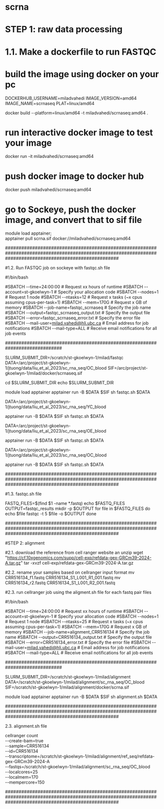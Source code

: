 # scrna

# STEP 1: raw data processing
# 1.1. Make a dockerfile to run FASTQC
# build the image using docker on your pc

DOCKERHUB_USERNAME=miladvahedi
IMAGE_VERSION=amd64
IMAGE_NAME=scrnaseq
PLAT=linux/amd64

docker build --platform=linux/amd64 -t miladvahedi/scrnaseq:amd64 .

# run interactive docker image to test your image

docker run -it miladvahedi/scrnaseq:amd64

# push docker image to docker hub

docker push miladvahedi/scrnaseq:amd64

# go to Sockeye, push the docker image, and convert that to sif file

module load apptainer; \
apptainer pull scrna.sif docker://miladvahedi/scrnaseq:amd64

##########################################################################################################################################################

#1.2. Run FASTQC job on sockeye with fastqc.sh file


#!/bin/bash

#SBATCH --time=24:00:00        # Request xx hours of runtime
#SBATCH --account=st-gkoelwyn-1   # Specify your allocation code
#SBATCH --nodes=1              # Request 1 node
#SBATCH --ntasks=12             # Request x tasks (~x cpus assuming cpus-per-task=1)
#SBATCH --mem=170G               # Request x GB of memory
#SBATCH --job-name=fastqc_scrnaseq    # Specify the job name
#SBATCH --output=fastqc_scrnaseq_output.txt    # Specify the output file
#SBATCH --error=fastqc_scrnaseq_error.txt      # Specify the error file
#SBATCH --mail-user=milad.vahedi@hli.ubc.ca  # Email address for job notifications
#SBATCH --mail-type=ALL        # Receive email notifications for all job events


#############################################################################

SLURM_SUBMIT_DIR=/scratch/st-gkoelwyn-1/milad/fastqc
DATA=/arc/project/st-gkoelwyn-1/jtuong/data/liu_et_al_2023/sc_rna_seq/OC_blood
SIF=/arc/project/st-gkoelwyn-1/milad/docker/scrnaseq.sif

cd $SLURM_SUBMIT_DIR
echo $SLURM_SUBMIT_DIR

module load apptainer
apptainer run -B $DATA $SIF sh fastqc.sh $DATA

DATA=/arc/project/st-gkoelwyn-1/jtuong/data/liu_et_al_2023/sc_rna_seq/YC_blood

apptainer run -B $DATA $SIF sh fastqc.sh $DATA

DATA=/arc/project/st-gkoelwyn-1/jtuong/data/liu_et_al_2023/sc_rna_seq/OE_blood

apptainer run -B $DATA $SIF sh fastqc.sh $DATA

DATA=/arc/project/st-gkoelwyn-1/jtuong/data/liu_et_al_2023/sc_rna_seq/OC_blood

apptainer run -B $DATA $SIF sh fastqc.sh $DATA


##########################################################################################################################################################

#1.3. fastqc.sh file

FASTQ_FILES=$(find $1 -name *.fastq)
echo $FASTQ_FILES
OUTPUT=fastqc_results
mkdir -p $OUTPUT
for file in $FASTQ_FILES
do
    echo $file
    fastqc -t 5 $file -o $OUTPUT
done

##########################################################################################################################################################

#STEP 2: alignment

#2.1. download the reference from cell ranger website an unzip
wget "https://cf.10xgenomics.com/supp/cell-exp/refdata-gex-GRCm39-2024-A.tar.gz"
tar -xvzf cell-exp/refdata-gex-GRCm39-2024-A.tar.gz

#2.2. rename your samples based on cellranger input format
mv CRR516134_f1.fastq CRR516134_S1_L001_R1_001.fastq
mv CRR516134_r2.fastq CRR516134_S1_L001_R2_001.fastq

#2.3. run cellranger job using the aligment.sh file for each fastq pair files

#!/bin/bash

#SBATCH --time=24:00:00        # Request xx hours of runtime
#SBATCH --account=st-gkoelwyn-1   # Specify your allocation code
#SBATCH --nodes=1              # Request 1 node
#SBATCH --ntasks=25             # Request x tasks (~x cpus assuming cpus-per-task=1)
#SBATCH --mem=170G               # Request x GB of memory
#SBATCH --job-name=alignment_CRR516134    # Specify the job name
#SBATCH --output=CRR516134_output.txt    # Specify the output file
#SBATCH --error=CRR516134_error.txt      # Specify the error file
#SBATCH --mail-user=milad.vahedi@hli.ubc.ca  # Email address for job notifications
#SBATCH --mail-type=ALL        # Receive email notifications for all job events


#############################################################################

SLURM_SUBMIT_DIR=/scratch/st-gkoelwyn-1/milad/alignment
DATA=/scratch/st-gkoelwyn-1/milad/alignment/sc_rna_seq/OC_blood
SIF=/scratch/st-gkoelwyn-1/milad/alignment/docker/scrna.sif

module load apptainer
apptainer run -B $DATA $SIF sh alignment.sh $DATA

##########################################################################################################################################################

2.3. alignment.sh file

cellranger count \
--create-bam=true \
--sample=CRR516134 \
--id=CRR516134 \
--transcriptome=/scratch/st-gkoelwyn-1/milad/alignment/ref_seq/refdata-gex-GRCm39-2024-A \
--fastqs=/scratch/st-gkoelwyn-1/milad/alignment/sc_rna_seq/OC_blood \
--localcores=25 \
--localmem=170 \
--mempercore=150

##########################################################################################################################################################


